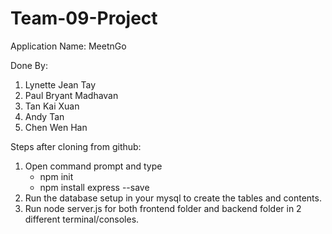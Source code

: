 # Team-09-Project
Application Name: MeetnGo

Done By:
1. Lynette Jean Tay
2. Paul Bryant Madhavan
3. Tan Kai Xuan
4. Andy Tan
5. Chen Wen Han

Steps after cloning from github:
1. Open command prompt and type 
    - npm init
    - npm install express --save
2. Run the database setup in your mysql to create the tables and contents.
3. Run node server.js for both frontend folder and backend folder in 2 different terminal/consoles.

